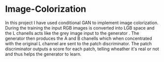 # Image-Colorization
In this project I have used conditional GAN to implement image colorization. During the training the input RGB images is converted into LGB space and the L chanells acts like the grey image input to the generator . The generator then produces the A and B chanells which when concentrated with the original L channel are sent to the patch discriminator. The patch discriminator outputs a score for each patch, telling wheather it's real or not and thus helps the generator to learn.

